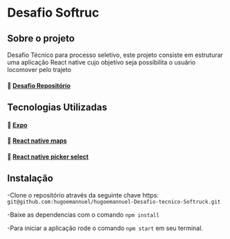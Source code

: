 # Desafio  Softruc

## Sobre o projeto

Desafio Técnico para processo seletivo, este projeto consiste em 
estruturar uma aplicação React native
cujo objetivo seja possibilita o usuário locomover pelo trajeto

#### :link: [Desafio Repositório](https://github.com/hugoemannuel/hugoemannuel-Desafio-tecnico-Softruck)

## Tecnologias Utilizadas

#### :link: [Expo](https://expo.dev/)
#### :link: [React native maps](https://github.com/react-native-maps/react-native-maps/blob/master/docs/installation.md)
#### :link: [React native picker select](https://github.com/lawnstarter/react-native-picker-select)

## Instalação

-Clone o repositório através da seguinte chave https: `git@github.com:hugoemannuel/hugoemannuel-Desafio-tecnico-Softruck.git`

-Baixe as dependencias com o comando `npm install`

-Para iniciar a aplicação rode o comando `npm start` em seu terminal.
